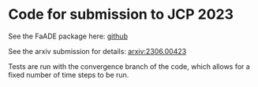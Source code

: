 # Code for submission to JCP 2023

See the FaADE package here: [github](https://github.com/Spiffmeister/FaADE.jl)

See the arxiv submission for details: [arxiv:2306.00423](https://arxiv.org/abs/2306.00423)

Tests are run with the convergence branch of the code, which allows for a fixed number of time steps to be run.
